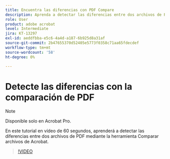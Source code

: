 ```yaml
---
title: Encuentra las diferencias con PDF Compare
description: Aprenda a detectar las diferencias entre dos archivos de PDF mediante la herramienta Comparar archivos de Acrobat
role: User
product: adobe acrobat
level: Intermediate
jira: KT-13297
exl-id: aeddfbba-e5c6-4a4d-a187-6b925d8a31af
source-git-commit: 2b47655370d52405e5773f0358c71aa65fdecdef
workflow-type: tm+mt
source-wordcount: '58'
ht-degree: 0%

---
```


# Detecte las diferencias con la comparación de PDF

>[!NOTE]
>
>Disponible solo en Acrobat Pro.

En este tutorial en vídeo de 60 segundos, aprenderá a detectar las diferencias entre dos archivos de PDF mediante la herramienta Comparar archivos de Acrobat.

>[!VIDEO](https://video.tv.adobe.com/v/3409905?quality=12&learn=on&hidetitle=true)
